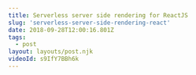 ```yaml
---
title: Serverless server side rendering for ReactJS
slug: 'serverless-server-side-rendering-react'
date: 2018-09-28T12:00:16.801Z
tags:
  - post
layout: layouts/post.njk
videoId: s9IfY7BBh6k
---
```


<!--- You can insert a short description here -->
